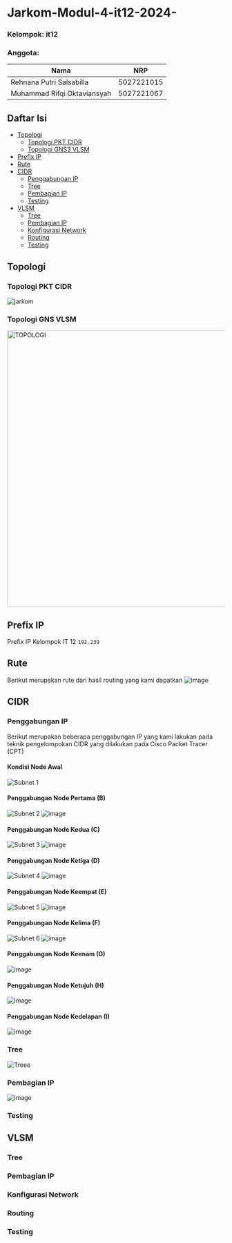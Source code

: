 # Jarkom-Modul-4-it12-2024-

### Kelompok: it12
### Anggota: 
Nama | NRP | 
--- | --- |
Rehnana Putri Salsabilla | 5027221015 | 
Muhammad Rifqi Oktaviansyah | 5027221067 | 

## Daftar Isi
- [Topologi](#topologi)
  - [Topologi PKT CIDR](#topologi-pkt-cidr)
  - [Topologi GNS3 VLSM](#topologi-gns3-vlsm)
- [Prefix IP](#prefix-ip)
- [Rute](#rute)
- [CIDR](#cidr)
  - [Penggabungan IP](#penggabungan-ip)
  - [Tree](#tree)
  - [Pembagian IP](#pembagian-ip)
  - [Testing](#testing)
- [VLSM](#vlsm)
  - [Tree](#tree)
  - [Pembagian IP](#pembagian-ip)
  - [Konfigurasi Network](#konfigurasi-network)
  - [Routing](#routing)
  - [Testing](#testing)

## Topologi 
### Topologi PKT CIDR
![jarkom](https://github.com/rehanasalsabilla/Jarkom-Modul-4-it12-2024-/assets/143682058/abd61386-7cb6-426f-bb46-094fe719df7d)

### Topologi GNS VLSM
<img width="640" alt="TOPOLOGI" src="https://github.com/rehanasalsabilla/Jarkom-Modul-4-it12-2024-/assets/136863633/88583d97-c8d2-4206-867f-f03fb79f6d71">

## Prefix IP
Prefix IP Kelompok IT 12 ```192.239```

## Rute
Berikut merupakan rute dari hasil routing yang kami dapatkan
![image](https://github.com/rehanasalsabilla/Jarkom-Modul-4-it12-2024-/assets/143682058/6bc8dfe1-40a0-4ea3-ac7f-19f43006675f)

## CIDR
### Penggabungan IP
Berikut merupakan beberapa penggabungan IP yang kami lakukan pada teknik pengelompokan CIDR yang dilakukan pada Cisco Packet Tracer (CPT)

#### Kondisi Node Awal
![Subnet 1](https://github.com/rehanasalsabilla/Jarkom-Modul-4-it12-2024-/assets/143682058/f63abdcf-ce9a-4617-8158-85e58470ea86)

#### Penggabungan Node Pertama (B)
![Subnet 2](https://github.com/rehanasalsabilla/Jarkom-Modul-4-it12-2024-/assets/143682058/32cafc17-a20a-4841-9c52-22278aac60fb)
![image](https://github.com/rehanasalsabilla/Jarkom-Modul-4-it12-2024-/assets/143682058/876a9d9b-5064-4446-9eac-e0aeaf76a5bf)

#### Penggabungan Node Kedua (C)
![Subnet 3](https://github.com/rehanasalsabilla/Jarkom-Modul-4-it12-2024-/assets/143682058/bddc7732-a92e-45b6-befc-3a5859715682)
![image](https://github.com/rehanasalsabilla/Jarkom-Modul-4-it12-2024-/assets/143682058/32b12c20-19c4-4530-9c7d-96685b68903f)

#### Penggabungan Node Ketiga (D)
![Subnet 4](https://github.com/rehanasalsabilla/Jarkom-Modul-4-it12-2024-/assets/143682058/d88d59cd-9a92-413d-826a-30197aec3e8e)
![image](https://github.com/rehanasalsabilla/Jarkom-Modul-4-it12-2024-/assets/143682058/7d364daf-00d0-4642-9721-f3a3450c12f3)

#### Penggabungan Node Keempat (E)
![Subnet 5](https://github.com/rehanasalsabilla/Jarkom-Modul-4-it12-2024-/assets/143682058/ee98b303-0880-4f4d-9588-68e167b68339)
![image](https://github.com/rehanasalsabilla/Jarkom-Modul-4-it12-2024-/assets/143682058/32098bb8-69e5-4092-ab70-afdd94c57d78)

#### Penggabungan Node Kelima (F)
![Subnet 6](https://github.com/rehanasalsabilla/Jarkom-Modul-4-it12-2024-/assets/143682058/50cd2358-b796-4425-b839-3075c46db96d)
![image](https://github.com/rehanasalsabilla/Jarkom-Modul-4-it12-2024-/assets/143682058/acddb4a6-0729-4a79-a3c2-8bd3e332b73a)

#### Penggabungan Node Keenam (G)
![image](https://github.com/rehanasalsabilla/Jarkom-Modul-4-it12-2024-/assets/143682058/28afb5ef-d5dd-451f-94b5-4c2df861681c)

#### Penggabungan Node Ketujuh (H)
![image](https://github.com/rehanasalsabilla/Jarkom-Modul-4-it12-2024-/assets/143682058/408e39f3-d949-43ee-a062-7e93edfe30f7)

#### Penggabungan Node Kedelapan (I)
![image](https://github.com/rehanasalsabilla/Jarkom-Modul-4-it12-2024-/assets/143682058/50f11998-c349-4d14-9a79-f5f301959869)

### Tree
![Treee](https://github.com/rehanasalsabilla/Jarkom-Modul-4-it12-2024-/assets/143682058/1cef1d04-188d-4014-aab2-f3e67c14c740)

### Pembagian IP
![image](https://github.com/rehanasalsabilla/Jarkom-Modul-4-it12-2024-/assets/143682058/8558988d-37b0-4311-9aab-f61c202c0260)

### Testing

## VLSM
### Tree
### Pembagian IP
### Konfigurasi Network
### Routing
### Testing






